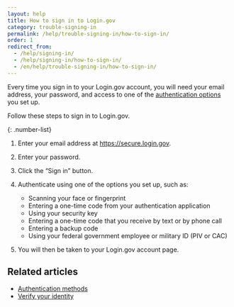 ```yaml
---
layout: help
title: How to sign in to Login.gov
category: trouble-signing-in
permalink: /help/trouble-signing-in/how-to-sign-in/
order: 1
redirect_from:
  - /help/signing-in/
  - /help/signing-in/how-to-sign-in/
  - /en/help/trouble-signing-in/how-to-sign-in/
---
```

Every time you sign in to your Login.gov account, you will need your email address, your password, and access to one of the [authentication options](/help/get-started/authentication-methods/) you set up.

Follow these steps to sign in to Login.gov.

{: .number-list}
1. Enter your email address at <https://secure.login.gov>.
2. Enter your password.
3. Click the “Sign in” button.
4. Authenticate using one of the options you set up, such as:

   * Scanning your face or fingerprint
   * Entering a one-time code from your authentication application
   * Using your security key
   * Entering a one-time code that you receive by text or by phone call
   * Entering a backup code
   * Using your federal government employee or military ID (PIV or CAC)
5. You will then be taken to your Login.gov account page.

## Related articles

* [Authentication methods](/help/get-started/authentication-methods/)
* [Verify your identity](/help/verify-your-identity/)
